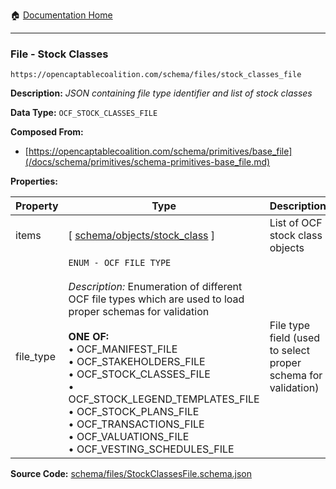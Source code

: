 :house: [Documentation Home](/README.md)

---

### File - Stock Classes

`https://opencaptablecoalition.com/schema/files/stock_classes_file`

**Description:** _JSON containing file type identifier and list of stock classes_

**Data Type:** `OCF_STOCK_CLASSES_FILE`

**Composed From:**

- [https://opencaptablecoalition.com/schema/primitives/base_file](/docs/schema/primitives/schema-primitives-base_file.md)

**Properties:**

| Property  | Type                                                                                                                                                                                                                                                                                                                                                                                                                                                   | Description                                                   | Required   |
| --------- | ------------------------------------------------------------------------------------------------------------------------------------------------------------------------------------------------------------------------------------------------------------------------------------------------------------------------------------------------------------------------------------------------------------------------------------------------------ | ------------------------------------------------------------- | ---------- |
| items     | [ [schema/objects/stock_class](/docs/schema/objects/schema-objects-stock_class.md) ]                                                                                                                                                                                                                                                                                                                                                                   | List of OCF stock class objects                               | `REQUIRED` |
| file_type | `ENUM - OCF FILE TYPE`</br></br>_Description:_ Enumeration of different OCF file types which are used to load proper schemas for validation</br></br>**ONE OF:**</br>&bull; OCF_MANIFEST_FILE</br>&bull; OCF_STAKEHOLDERS_FILE</br>&bull; OCF_STOCK_CLASSES_FILE</br>&bull; OCF_STOCK_LEGEND_TEMPLATES_FILE</br>&bull; OCF_STOCK_PLANS_FILE</br>&bull; OCF_TRANSACTIONS_FILE</br>&bull; OCF_VALUATIONS_FILE</br>&bull; OCF_VESTING_SCHEDULES_FILE</br> | File type field (used to select proper schema for validation) | `REQUIRED` |

**Source Code:** [schema/files/StockClassesFile.schema.json](/schema/files/StockClassesFile.schema.json)
